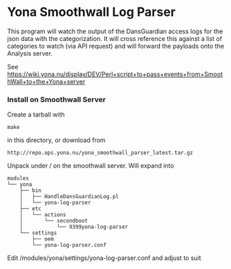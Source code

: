 # Yona Smoothwall Log Parser

This program will watch the output of the DansGuardian access logs for the json data with the categorization. It will cross
reference this against a list of categories to watch (via API request) and will forward the payloads onto the Analysis server.

See https://wiki.yona.nu/display/DEV/Perl+script+to+pass+events+from+SmoothWall+to+the+Yona+server

### Install on Smoothwall Server

Create a tarball with

```
make
```

in this directory, or download from

```
http://repo.ops.yona.nu/yona_smoothwall_parser_latest.tar.gz
```

Unpack under / on the smoothwall server. Will expand into

```
modules
└── yona
    ├── bin
    │   ├── HandleDansGuardianLog.pl
    │   └── yona-log-parser
    ├── etc
    │   └── actions
    │       └── secondboot
    │           └── 9399yona-log-parser
    └── settings
        ├── oem
        └── yona-log-parser.conf
```

Edit /modules/yona/settings/yona-log-parser.conf and adjust to suit



